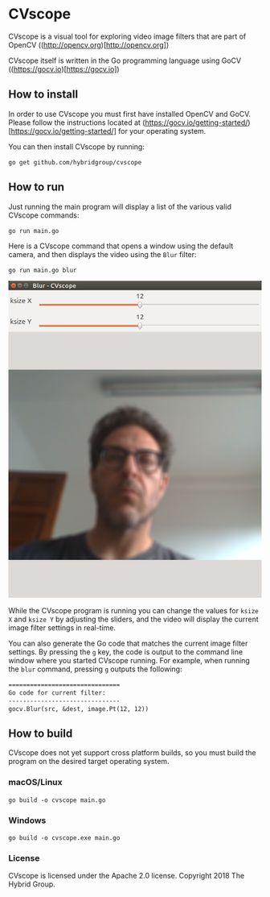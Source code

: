 # CVscope

CVscope is a visual tool for exploring video image filters that are part of OpenCV ((http://opencv.org)[http://opencv.org])

CVscope itself is written in the Go programming language using GoCV ((https://gocv.io)[https://gocv.io])

## How to install

In order to use CVscope you must first have installed OpenCV and GoCV. Please follow the instructions located at (https://gocv.io/getting-started/)[https://gocv.io/getting-started/] for your operating system.

You can then install CVscope by running:

    go get github.com/hybridgroup/cvscope

## How to run

Just running the main program will display a list of the various valid CVscope commands:

    go run main.go

Here is a CVscope command that opens a window using the default camera, and then displays the video using the `Blur` filter:

    go run main.go blur

![CVscope](https://raw.githubusercontent.com/hybridgroup/cvscope/master/images/cvscope.png)

While the CVscope program is running you can change the values for `ksize X` and `ksize Y` by adjusting the sliders, and the video will display the current image filter settings in real-time.

You can also generate the Go code that matches the current image filter settings. By pressing the `g` key, the code is output to the command line window where you started CVscope running. For example, when running the `blur` command, pressing `g` outputs the following:

    ===============================
    Go code for current filter:
    -------------------------------
    gocv.Blur(src, &dest, image.Pt(12, 12))

## How to build

CVscope does not yet support cross platform builds, so you must build the program on the desired target operating system.

### macOS/Linux

    go build -o cvscope main.go

### Windows

    go build -o cvscope.exe main.go

### License

CVscope is licensed under the Apache 2.0 license. Copyright 2018 The Hybrid Group.

